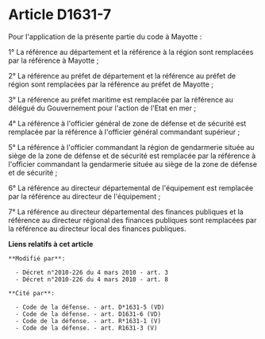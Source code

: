 # Article D1631-7

Pour l'application de la présente partie du code à Mayotte : 

1° La référence au département et la référence à la région sont remplacées par la référence à Mayotte ; 

2°       La référence au préfet de département et la référence au préfet de région sont remplacées par la référence au préfet
de Mayotte ; 

3° La référence au préfet maritime est remplacée par la référence au délégué du Gouvernement pour l'action de l'Etat en
mer ; 

4° La référence à l'officier général de zone de défense et de sécurité est remplacée par la référence à l'officier général
commandant supérieur ; 

5° La référence à l'officier commandant la région de gendarmerie située au siège de la zone de défense et de sécurité est
remplacée par la référence à l'officier commandant la gendarmerie située au siège de la zone de défense et de sécurité ; 

6° La référence au directeur départemental de l'équipement est remplacée par la référence au directeur de l'équipement ;

7° La référence au directeur départemental des finances publiques et la référence au directeur régional des finances
publiques sont remplacées par la référence au directeur local des finances publiques.

**Liens relatifs à cet article**

	**Modifié par**:

	  - Décret n°2010-226 du 4 mars 2010 - art. 3
	  - Décret n°2010-226 du 4 mars 2010 - art. 8

	**Cité par**:

	  - Code de la défense. - art. D*1631-5 (VD)
	  - Code de la défense. - art. D1631-6 (VD)
	  - Code de la défense. - art. R*1631-1 (V)
	  - Code de la défense. - art. R1631-3 (V)
